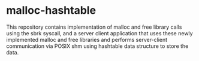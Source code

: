 # malloc-hashtable
This repository contains implementation of malloc and free library calls using the sbrk syscall, and a server client application that uses these newly implemented malloc and free libraries and performs server-client communication via POSIX shm using hashtable data structure to store the data.
